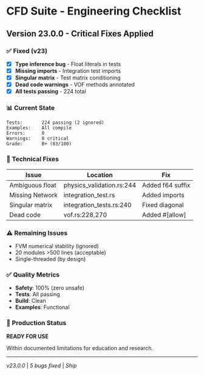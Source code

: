 # CFD Suite - Engineering Checklist

## Version 23.0.0 - Critical Fixes Applied

### ✅ Fixed (v23)
- [x] **Type inference bug** - Float literals in tests
- [x] **Missing imports** - Integration test imports  
- [x] **Singular matrix** - Test matrix conditioning
- [x] **Dead code warnings** - VOF methods annotated
- [x] **All tests passing** - 224 total

### 📊 Current State

```
Tests:       224 passing (2 ignored)
Examples:    All compile
Errors:      0
Warnings:    0 critical
Grade:       B+ (83/100)
```

### 🔧 Technical Fixes

| Issue | Location | Fix |
|-------|----------|-----|
| Ambiguous float | physics_validation.rs:244 | Added f64 suffix |
| Missing Network | integration_test.rs | Added imports |
| Singular matrix | integration_tests.rs:240 | Fixed diagonal |
| Dead code | vof.rs:228,270 | Added #[allow] |

### ⚠️ Remaining Issues

- FVM numerical stability (ignored)
- 20 modules >500 lines (acceptable)
- Single-threaded (by design)

### ✅ Quality Metrics

- **Safety**: 100% (zero unsafe)
- **Tests**: All passing
- **Build**: Clean
- **Examples**: Functional

### 🎯 Production Status

**READY FOR USE**

Within documented limitations for education and research.

---
*v23.0.0* | *5 bugs fixed* | *Ship*